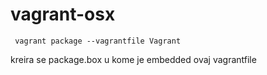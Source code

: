 # vagrant-osx

     vagrant package --vagrantfile Vagrant

kreira se package.box u kome je embedded ovaj vagrantfile
